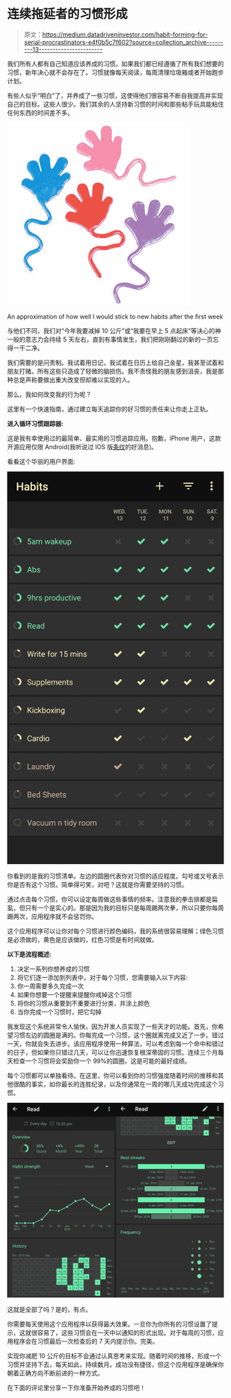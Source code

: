 # 连续拖延者的习惯形成

> 原文：<https://medium.datadriveninvestor.com/habit-forming-for-serial-procrastinators-e4f0b5c7f602?source=collection_archive---------13----------------------->

我们所有人都有自己知道应该养成的习惯。如果我们都已经遵循了所有我们想要的习惯，新年决心就不会存在了。习惯就像每天阅读，每周清理垃圾箱或者开始跑步计划。

有些人似乎“明白”了，并养成了一些习惯，这使得他们很容易不断自我提高并实现自己的目标。这些人很少。我们其余的人坚持新习惯的时间和那些粘手玩具能粘住任何东西的时间差不多。

![](img/ba7256a1719ab95ca8ff769970d7582e.png)

An approximation of how well I would stick to new habits after the first week

与他们不同，我们对“今年我要减掉 10 公斤”或“我要在早上 5 点起床”等决心的神一般的意志力会持续 5 天左右，直到有事情发生，我们把刚刚翻过的新的一页忘得一干二净。

我们需要的是问责制。我试着用日记，我试着在日历上给自己金星，我甚至试着和朋友打赌。所有这些只造成了轻微的脑损伤。我不责怪我的朋友感到沮丧，我是那种总是声称要做出重大改变但却难以实现的人。

那么，我如何改变我的行为呢？

这里有一个快速指南，通过建立每天追踪你的好习惯的责任来让你走上正轨。

**进入循环习惯跟踪器:**

这是我有幸使用过的最简单、最实用的习惯追踪应用。抱歉，iPhone 用户，这款开源应用仅限 Android(我听说过 IOS 版[条纹](https://streaksapp.com/)的好消息)。

看看这个华丽的用户界面:

![](img/d51178d668dd523fb31467ae21da57d0.png)

你看到的是我的习惯清单。左边的圆圈代表你对习惯的适应程度。勾号或叉号表示你是否有这个习惯。简单得可笑，对吧？这就是你需要坚持的习惯。

通过点击每个习惯，你可以设定每周做这些事情的频率。注意我的拳击排都是扁虱，但只有一个是实心的。那是因为我的目标只是每周踢两次拳，所以只要你每周踢两次，应用程序就不会惩罚你。

这个应用程序可以让你对每个习惯进行颜色编码，我的系统很容易理解；绿色习惯是必须做的，黄色是应该做的，红色习惯是有时间就做。

**以下是流程概述:**

1.  决定一系列你想养成的习惯
2.  将它们逐一添加到列表中，对于每个习惯，您需要输入以下内容:
3.  你一周需要多久完成一次
4.  如果你想要一个提醒来提醒你戒掉这个习惯
5.  将你的习惯从重要到不重要进行分类，并涂上颜色
6.  当你完成一个习惯时，把它勾掉

我发现这个系统非常令人愉快，因为开发人员实现了一些天才的功能。首先，你希望习惯左边的圆圈是满的。你每完成一个习惯，这个圈就离完成又近了一步。错过一天，你就会失去进步。该应用程序使用一种算法，可以考虑到每一个命中和错过的日子，但如果你只错过几天，可以让你迅速恢复根深蒂固的习惯。连续三个月每天检查一个习惯将会奖励你一个 99%的圆圈，这是可能的最好成绩。

每个习惯都可以单独看待。在这里，你可以看到你的习惯强度随着时间的推移和其他很酷的事实，如你最长的连胜纪录，以及你通常在一周的哪几天成功完成这个习惯。

![](img/62b245de5173960d77a1078066fb4104.png)

这就是全部了吗？是的，有点。

你需要每天使用这个应用程序以获得最大效果。一旦你为你所有的习惯设置了提示，这就很容易了，这些习惯会在一天中以通知的形式出现。对于每周的习惯，应用程序会在习惯最后一次检查后的 7 天内提示你。完美。

实现你减肥 10 公斤的目标不会通过认真思考来实现。随着时间的推移，形成一个习惯并坚持下去，每天如此，持续数月。成功没有捷径，但这个应用程序是确保你朝着正确方向不断前进的一种方式。

在下面的评论里分享一下你准备开始养成的习惯吧！